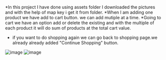 *In this project I have done using assets folder I downloaded the pictures and with the help of map key
i get it from folder.
*When I am adding one product we have add to cart button. we can add mutiple at a time.
*Going to cart we have an option add or delete the existing and with the multiple of each product it will do sum of products
at the total cart value.
* if you want to do shopping again we can go back to shopping page.we already already added "Continue Shopping" button.




![image](https://github.com/Vasanthkarri/Ecomm-ShoppingCart-10/assets/95275323/f762cd75-13ea-439a-82eb-c0eae861a137)
![image](https://github.com/Vasanthkarri/Ecomm-ShoppingCart-10/assets/95275323/13a0cf9c-c55f-4b0b-a267-db6e6a964f7d)
